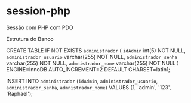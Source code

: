 # session-php
Sessão com PHP com PDO

Estrutura do Banco


CREATE TABLE IF NOT EXISTS `administrador` (
  `idAdmin` int(5) NOT NULL,
  `administrador_usuario` varchar(255) NOT NULL,
  `administrador_senha` varchar(255) NOT NULL,
  `admnistrador_nome` varchar(255) NOT NULL
) ENGINE=InnoDB AUTO_INCREMENT=2 DEFAULT CHARSET=latin1;


INSERT INTO `administrador` (`idAdmin`, `administrador_usuario`, `administrador_senha`, `admnistrador_nome`) VALUES
(1, 'admin', '123', 'Raphael');
